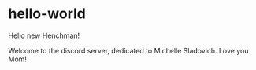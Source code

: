 # hello-world

Hello new Henchman!

Welcome to the discord server, dedicated to Michelle Sladovich.
Love you Mom!
